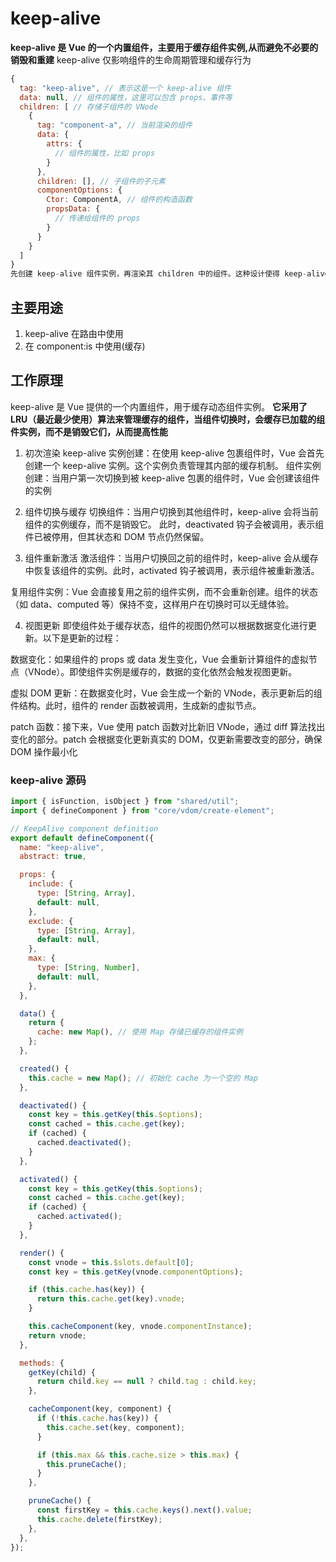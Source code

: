 # keep-alive

**keep-alive 是 Vue 的一个内置组件，主要用于缓存组件实例,从而避免不必要的销毁和重建**
keep-alive 仅影响组件的生命周期管理和缓存行为

```js
{
  tag: "keep-alive", // 表示这是一个 keep-alive 组件
  data: null, // 组件的属性，这里可以包含 props、事件等
  children: [ // 存储子组件的 VNode
    {
      tag: "component-a", // 当前渲染的组件
      data: {
        attrs: {
          // 组件的属性，比如 props
        }
      },
      children: [], // 子组件的子元素
      componentOptions: {
        Ctor: ComponentA, // 组件的构造函数
        propsData: {
          // 传递给组件的 props
        }
      }
    }
  ]
}
先创建 keep-alive 组件实例，再渲染其 children 中的组件。这种设计使得 keep-alive 能够有效地管理被包裹组件的生命周期和缓存
```

## 主要用途

1. keep-alive 在路由中使用
2. 在 component:is 中使用(缓存)

## 工作原理

keep-alive 是 Vue 提供的一个内置组件，用于缓存动态组件实例。
**它采用了 LRU（最近最少使用）算法来管理缓存的组件，当组件切换时，会缓存已加载的组件实例，而不是销毁它们，从而提高性能**

1. 初次渲染
   keep-alive 实例创建：在使用 keep-alive 包裹组件时，Vue 会首先创建一个 keep-alive 实例。这个实例负责管理其内部的缓存机制。
   组件实例创建：当用户第一次切换到被 keep-alive 包裹的组件时，Vue 会创建该组件的实例

2. 组件切换与缓存
   切换组件：当用户切换到其他组件时，keep-alive 会将当前组件的实例缓存，而不是销毁它。
   此时，deactivated 钩子会被调用，表示组件已被停用，但其状态和 DOM 节点仍然保留。

3. 组件重新激活
   激活组件：当用户切换回之前的组件时，keep-alive 会从缓存中恢复该组件的实例。此时，activated 钩子被调用，表示组件被重新激活。

复用组件实例：Vue 会直接复用之前的组件实例，而不会重新创建。组件的状态（如 data、computed 等）保持不变，这样用户在切换时可以无缝体验。

4. 视图更新
   即使组件处于缓存状态，组件的视图仍然可以根据数据变化进行更新。以下是更新的过程：

数据变化：如果组件的 props 或 data 发生变化，Vue 会重新计算组件的虚拟节点（VNode）。即使组件实例是缓存的，数据的变化依然会触发视图更新。

虚拟 DOM 更新：在数据变化时，Vue 会生成一个新的 VNode，表示更新后的组件结构。此时，组件的 render 函数被调用，生成新的虚拟节点。

patch 函数：接下来，Vue 使用 patch 函数对比新旧 VNode，通过 diff 算法找出变化的部分。patch 会根据变化更新真实的 DOM，仅更新需要改变的部分，确保 DOM 操作最小化

### keep-alive 源码

```js
import { isFunction, isObject } from "shared/util";
import { defineComponent } from "core/vdom/create-element";

// KeepAlive component definition
export default defineComponent({
  name: "keep-alive",
  abstract: true,

  props: {
    include: {
      type: [String, Array],
      default: null,
    },
    exclude: {
      type: [String, Array],
      default: null,
    },
    max: {
      type: [String, Number],
      default: null,
    },
  },

  data() {
    return {
      cache: new Map(), // 使用 Map 存储已缓存的组件实例
    };
  },

  created() {
    this.cache = new Map(); // 初始化 cache 为一个空的 Map
  },

  deactivated() {
    const key = this.getKey(this.$options);
    const cached = this.cache.get(key);
    if (cached) {
      cached.deactivated();
    }
  },

  activated() {
    const key = this.getKey(this.$options);
    const cached = this.cache.get(key);
    if (cached) {
      cached.activated();
    }
  },

  render() {
    const vnode = this.$slots.default[0];
    const key = this.getKey(vnode.componentOptions);

    if (this.cache.has(key)) {
      return this.cache.get(key).vnode;
    }

    this.cacheComponent(key, vnode.componentInstance);
    return vnode;
  },

  methods: {
    getKey(child) {
      return child.key == null ? child.tag : child.key;
    },

    cacheComponent(key, component) {
      if (!this.cache.has(key)) {
        this.cache.set(key, component);
      }

      if (this.max && this.cache.size > this.max) {
        this.pruneCache();
      }
    },

    pruneCache() {
      const firstKey = this.cache.keys().next().value;
      this.cache.delete(firstKey);
    },
  },
});
```
